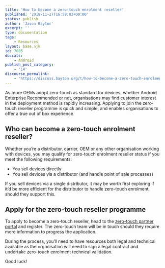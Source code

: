 ```yaml
---
title: 'How to become a zero-touch enrolment reseller'
published: '2018-11-27T16:59:03+00:00'
status: publish
author: 'Jason Bayton'
excerpt: ''
type: documentation
tags: 
    - Resources
layout: base.njk
id: 7085
doccats:
    - Android
publish_post_category:
    - '14'
discourse_permalink:
    - 'https://discuss.bayton.org/t/how-to-become-a-zero-touch-enrolment-reseller/241'
---
```

As more OEMs adopt zero-touch as standard for devices, whether Android Enterprise Recommended or not, organisations may find customer interest in the deployment method is rapidly increasing. Applying to join the zero-touch reseller programme is quick and simple, and enables organisations to offer a true out of box experience.

## Who can become a zero-touch enrolment reseller?

Whether you’re a distributor, carrier, OEM or any other organisation working with devices, you may qualify for zero-touch enrolment reseller status if you meet the following requirements:

- You sell devices directly
- You sell devices via a distributor (and handle point of sale processes)

If you sell devices via a single distributor, it may be worth first exploring if it’d be more efficient for the distributor to handle zero-touch enrolment, should they support this.

## Apply for the zero-touch reseller programme

To apply to become a zero-touch reseller, head to the [zero-touch partner portal](https://zt.androidenterprise.dev) and register. The zero-touch team will be in touch should they require more information to progress the application.

During the process, you’ll need to have resources both legal and technical available as the organisation will need to sign a legal contract and undertake zero-touch enrolment technical validation.

Good luck!